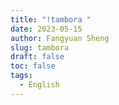 ```yaml
---
title: "!tambora "
date: 2023-05-15
author: Fangyuan Sheng
slug: tambora
draft: false
toc: false
tags:
  - English
---
```

